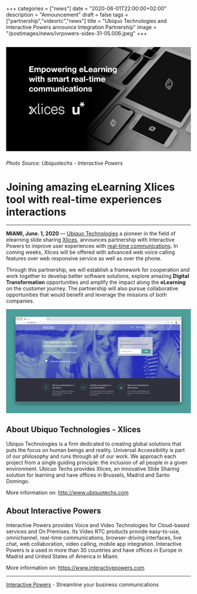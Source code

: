+++
categories = ["news"]
date = "2020-06-01T22:00:00+02:00"
description = "Announcement"
draft = false
tags = ["partnership","videortc","news"]
title = "Ubiquo Technologies and Interactive Powers announce Integration Partnership"
image = "/postimages/news/ivrpowers-sides-31-05.006.jpeg"
+++

![Ubiquotechs-IntPowers](/postimages/news/ivrpowers-sides-31-05.006.jpeg)
------------
###### Photo Source: Ubiquotechs - Interactive Powers

# Joining amazing eLearning Xlices tool with real-time experiences interactions
---

**MIAMI, June. 1, 2020**  — [Ubiquo Technologies](http://www.ubiquotechs.com ) a pioneer in the field of elearning slide sharing [Xlices](https://xlices.com/), announces partnership with Interactive Powers to improve user experiences with [real-time communications](https://blog.ivrpowers.com/post/technologies/what-is-rtc/). In coming weeks, Xlices will be offered with advanced web voice calling features over web responsive service as well as over the phone. 

Through this partnership, we will establish a framework for cooperation and work together to develop better software solutions, explore amazing **Digital Transformation** opportunities and amplify the impact along the **eLearning** on the customer journey. The partnership will also pursue collaborative opportunities that would benefit and leverage the missions of both companies.

![Home Xlices](/postimages/news/ivrpowers-sides-31-05.007.jpeg)

##	About Ubiquo Technologies - Xlices

Ubiquo Technologies is a firm dedicated to creating global solutions that puts the focus on human beings and reality. Universal Accessibility is part of our philosophy and runs through all of our work. We approach each project from a single guiding principle: the inclusion of all people in a given environment. Ubicuo Techs provides Xlices, an innovative Slide Sharing solution for learning and have offices in Brussels, Madrid and Santo Domingo.

More information on: http://www.ubiquotechs.com  

##	About Interactive Powers

Interactive Powers provides Voice and Video Technologies for Cloud-based services and On Premises. Its Video RTC products provide easy-to-use, omnichannel, real-time communications, browser-driving interfaces, live chat, web collaboration, video calling, mobile app integration. Interactive Powers is a used in more than 30 countries and have offices in Europe in Madrid and United States of America in Miami.

More information on: https://www.interactivepowers.com

---
[Interactive Powers](http://www.ivrpowers.com/ ) - Streamline your business communications


